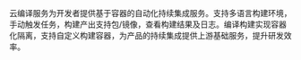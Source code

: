 云编译服务为开发者提供基于容器的自动化持续集成服务。支持多语言构建环境，手动触发任务，构建产出支持包/镜像，查看构建结果及日志。编译构建实现容器化隔离，支持自定义构建容器，为产品的持续集成提供上游基础服务，提升研发效率。